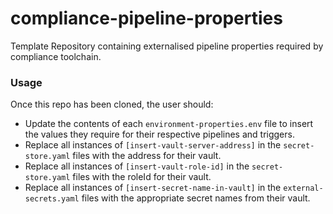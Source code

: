 # compliance-pipeline-properties
Template Repository containing externalised pipeline properties required by compliance toolchain.

### Usage

Once this repo has been cloned, the user should:

- Update the contents of each `environment-properties.env` file to insert the values they require for their respective pipelines and triggers.
- Replace all instances of `[insert-vault-server-address]` in the `secret-store.yaml` files with the address for their vault.
- Replace all instances of `[insert-vault-role-id]` in the `secret-store.yaml` files with the roleId for their vault.
- Replace all instances of `[insert-secret-name-in-vault]` in the `external-secrets.yaml` files with the appropriate secret names from their vault.
